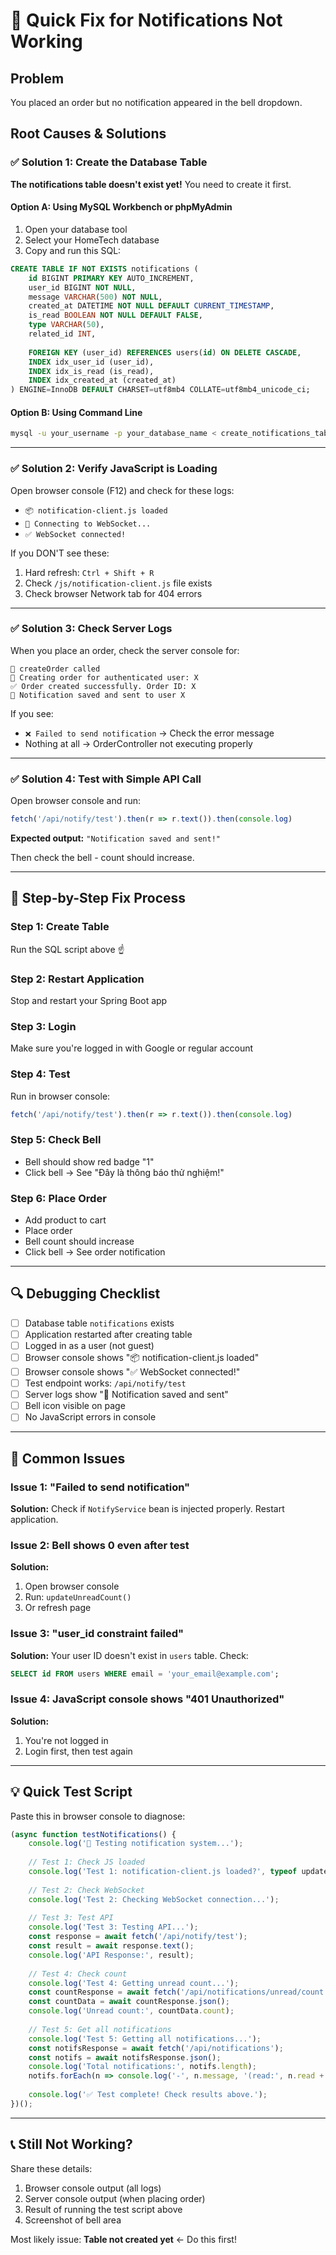 # 🔧 Quick Fix for Notifications Not Working

## Problem
You placed an order but no notification appeared in the bell dropdown.

## Root Causes & Solutions

### ✅ Solution 1: Create the Database Table

**The notifications table doesn't exist yet!** You need to create it first.

#### Option A: Using MySQL Workbench or phpMyAdmin
1. Open your database tool
2. Select your HomeTech database
3. Copy and run this SQL:

```sql
CREATE TABLE IF NOT EXISTS notifications (
    id BIGINT PRIMARY KEY AUTO_INCREMENT,
    user_id BIGINT NOT NULL,
    message VARCHAR(500) NOT NULL,
    created_at DATETIME NOT NULL DEFAULT CURRENT_TIMESTAMP,
    is_read BOOLEAN NOT NULL DEFAULT FALSE,
    type VARCHAR(50),
    related_id INT,
    
    FOREIGN KEY (user_id) REFERENCES users(id) ON DELETE CASCADE,
    INDEX idx_user_id (user_id),
    INDEX idx_is_read (is_read),
    INDEX idx_created_at (created_at)
) ENGINE=InnoDB DEFAULT CHARSET=utf8mb4 COLLATE=utf8mb4_unicode_ci;
```

#### Option B: Using Command Line
```bash
mysql -u your_username -p your_database_name < create_notifications_table.sql
```

---

### ✅ Solution 2: Verify JavaScript is Loading

Open browser console (F12) and check for these logs:
- `📦 notification-client.js loaded`
- `🔌 Connecting to WebSocket...`
- `✅ WebSocket connected!`

If you DON'T see these:
1. Hard refresh: `Ctrl + Shift + R`
2. Check `/js/notification-client.js` file exists
3. Check browser Network tab for 404 errors

---

### ✅ Solution 3: Check Server Logs

When you place an order, check the server console for:
```
🛒 createOrder called
👤 Creating order for authenticated user: X
✅ Order created successfully. Order ID: X
🔔 Notification saved and sent to user X
```

If you see:
- `❌ Failed to send notification` → Check the error message
- Nothing at all → OrderController not executing properly

---

### ✅ Solution 4: Test with Simple API Call

Open browser console and run:
```javascript
fetch('/api/notify/test').then(r => r.text()).then(console.log)
```

**Expected output:** `"Notification saved and sent!"`

Then check the bell - count should increase.

---

## 🎯 Step-by-Step Fix Process

### Step 1: Create Table
Run the SQL script above ☝️

### Step 2: Restart Application
Stop and restart your Spring Boot app

### Step 3: Login
Make sure you're logged in with Google or regular account

### Step 4: Test
Run in browser console:
```javascript
fetch('/api/notify/test').then(r => r.text()).then(console.log)
```

### Step 5: Check Bell
- Bell should show red badge "1"
- Click bell → See "Đây là thông báo thử nghiệm!"

### Step 6: Place Order
- Add product to cart
- Place order
- Bell count should increase
- Click bell → See order notification

---

## 🔍 Debugging Checklist

- [ ] Database table `notifications` exists
- [ ] Application restarted after creating table
- [ ] Logged in as a user (not guest)
- [ ] Browser console shows "📦 notification-client.js loaded"
- [ ] Browser console shows "✅ WebSocket connected!"
- [ ] Test endpoint works: `/api/notify/test`
- [ ] Server logs show "🔔 Notification saved and sent"
- [ ] Bell icon visible on page
- [ ] No JavaScript errors in console

---

## 🚨 Common Issues

### Issue 1: "Failed to send notification"
**Solution:** Check if `NotifyService` bean is injected properly. Restart application.

### Issue 2: Bell shows 0 even after test
**Solution:** 
1. Open browser console
2. Run: `updateUnreadCount()`
3. Or refresh page

### Issue 3: "user_id constraint failed"
**Solution:** Your user ID doesn't exist in `users` table. Check:
```sql
SELECT id FROM users WHERE email = 'your_email@example.com';
```

### Issue 4: JavaScript console shows "401 Unauthorized"
**Solution:** 
1. You're not logged in
2. Login first, then test again

---

## 💡 Quick Test Script

Paste this in browser console to diagnose:
```javascript
(async function testNotifications() {
    console.log('🔧 Testing notification system...');
    
    // Test 1: Check JS loaded
    console.log('Test 1: notification-client.js loaded?', typeof updateUnreadCount === 'function');
    
    // Test 2: Check WebSocket
    console.log('Test 2: Checking WebSocket connection...');
    
    // Test 3: Test API
    console.log('Test 3: Testing API...');
    const response = await fetch('/api/notify/test');
    const result = await response.text();
    console.log('API Response:', result);
    
    // Test 4: Check count
    console.log('Test 4: Getting unread count...');
    const countResponse = await fetch('/api/notifications/unread/count');
    const countData = await countResponse.json();
    console.log('Unread count:', countData.count);
    
    // Test 5: Get all notifications
    console.log('Test 5: Getting all notifications...');
    const notifsResponse = await fetch('/api/notifications');
    const notifs = await notifsResponse.json();
    console.log('Total notifications:', notifs.length);
    notifs.forEach(n => console.log('-', n.message, '(read:', n.read + ')'));
    
    console.log('✅ Test complete! Check results above.');
})();
```

---

## 📞 Still Not Working?

Share these details:
1. Browser console output (all logs)
2. Server console output (when placing order)
3. Result of running the test script above
4. Screenshot of bell area

Most likely issue: **Table not created yet** ← Do this first!

